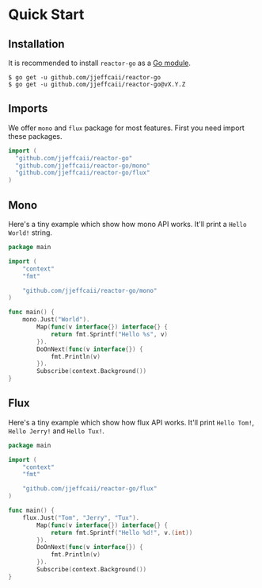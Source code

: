 # Quick Start

## Installation
It is recommended to install `reactor-go` as a [Go module](https://github.com/golang/go/wiki/Modules).

``` shell
$ go get -u github.com/jjeffcaii/reactor-go
$ go get -u github.com/jjeffcaii/reactor-go@vX.Y.Z
```

## Imports
We offer `mono` and `flux` package for most features. First you need import these packages.

``` go
import (
  "github.com/jjeffcaii/reactor-go"
  "github.com/jjeffcaii/reactor-go/mono"
  "github.com/jjeffcaii/reactor-go/flux"
)
```

## Mono
Here's a tiny example which show how mono API works. It'll print a `Hello World!` string.

``` go
package main

import (
	"context"
	"fmt"

	"github.com/jjeffcaii/reactor-go/mono"
)

func main() {
	mono.Just("World").
		Map(func(v interface{}) interface{} {
			return fmt.Sprintf("Hello %s", v)
		}).
		DoOnNext(func(v interface{}) {
			fmt.Println(v)
		}).
		Subscribe(context.Background())
}
```

## Flux
Here's a tiny example which show how flux API works. It'll print `Hello Tom!`, `Hello Jerry!` and `Hello Tux!`.

``` go
package main

import (
	"context"
	"fmt"

	"github.com/jjeffcaii/reactor-go/flux"
)

func main() {
	flux.Just("Tom", "Jerry", "Tux").
		Map(func(v interface{}) interface{} {
			return fmt.Sprintf("Hello %d!", v.(int))
		}).
		DoOnNext(func(v interface{}) {
			fmt.Println(v)
		}).
		Subscribe(context.Background())
}

```
